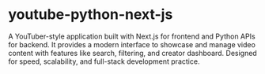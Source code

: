 # youtube-python-next-js
A YouTuber-style application built with Next.js for frontend and Python APIs for backend. It provides a modern interface to showcase and manage video content with features like search, filtering, and creator dashboard. Designed for speed, scalability, and full-stack development practice.
